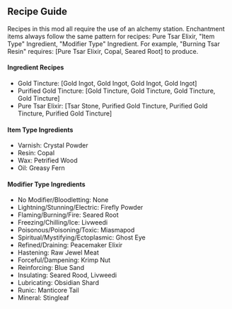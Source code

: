 ## Recipe Guide
Recipes in this mod all require the use of an alchemy station. Enchantment items always follow the same pattern for recipes: Pure Tsar Elixir, "Item Type" Ingredient, "Modifier Type" Ingredient. For example, "Burning Tsar Resin" requires: [Pure Tsar Elixir, Copal, Seared Root] to produce.


#### Ingredient Recipes
- Gold Tincture: [Gold Ingot, Gold Ingot, Gold Ingot, Gold Ingot]
- Purified Gold Tincture: [Gold Tincture, Gold Tincture, Gold Tincture, Gold Tincture]
- Pure Tsar Elixir: [Tsar Stone, Purified Gold Tincture, Purified Gold Tincture, Purified Gold Tincture]

#### Item Type Ingredients
- Varnish: Crystal Powder
- Resin: Copal
- Wax: Petrified Wood
- Oil: Greasy Fern

#### Modifier Type Ingredients
- No Modifier/Bloodletting: None
- Lightning/Stunning/Electric: Firefly Powder
- Flaming/Burning/Fire: Seared Root
- Freezing/Chilling/Ice: Livweedi
- Poisonous/Poisoning/Toxic: Miasmapod
- Spiritual/Mystifying/Ectoplasmic: Ghost Eye
- Refined/Draining: Peacemaker Elixir
- Hastening: Raw Jewel Meat
- Forceful/Dampening: Krimp Nut
- Reinforcing: Blue Sand
- Insulating: Seared Rood, Livweedi
- Lubricating: Obsidian Shard
- Runic: Manticore Tail
- Mineral: Stingleaf

